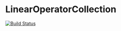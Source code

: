 # LinearOperatorCollection

[![Build Status](https://github.com/JuliaImageRecon/LinearOperatorCollection.jl/actions/workflows/CI.yml/badge.svg?branch=main)](https://github.com/JuliaImageRecon/LinearOperatorCollection.jl/actions/workflows/CI.yml?query=branch%3Amain)
